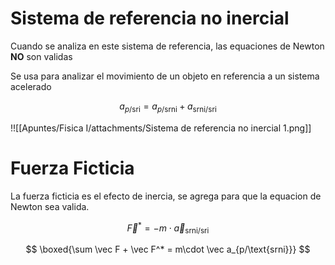 # Sistema de referencia no inercial

Cuando se analiza en este sistema de referencia, las equaciones de Newton **NO** son validas

Se usa para analizar el movimiento de un objeto en referencia a un sistema acelerado

$$
a_{p/\text{sri}} = a_{p/\text{srni}} + a_{\text{srni}/\text{sri}}
$$

!![[Apuntes/Fisica I/attachments/Sistema de referencia no inercial 1.png]]

# Fuerza Ficticia

La fuerza ficticia es el efecto de inercia, se agrega para que la equacion de Newton sea valida.

$$
\vec F^* = -m \cdot \vec a_{\text{srni}/\text{sri}}
$$

$$
\boxed{\sum \vec F + \vec F^* = m\cdot \vec a_{p/\text{srni}}}
$$